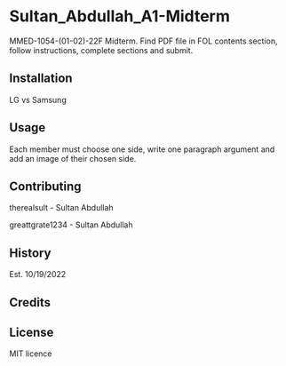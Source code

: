 



# Sultan_Abdullah_A1-Midterm

MMED-1054-(01-02)-22F Midterm. Find PDF file in FOL contents section, follow instructions, complete sections and submit.

## Installation

LG vs Samsung

## Usage

Each member must choose one side, write one paragraph argument and add an image of their chosen side.

## Contributing
therealsult - Sultan Abdullah

greattgrate1234 - Sultan Abdullah


## History

Est. 10/19/2022

## Credits


## License
MIT licence
